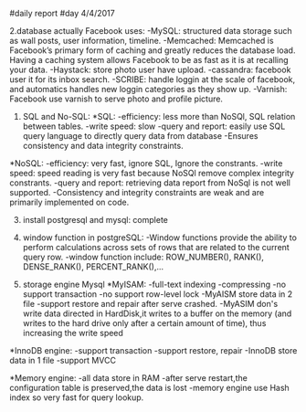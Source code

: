 #daily report
#day 4/4/2017

2.database actually Facebook uses:
-MySQL: structured data storage such as wall posts, user information, timeline.
-Memcached: Memcached is Facebook’s primary form of caching and greatly reduces the database load. Having a
caching system allows Facebook to be as fast as it is at recalling your data.
-Haystack: store photo user have upload.
-cassandra: facebook user it for its inbox search.
-SCRIBE: handle loggin at the scale of facebook, and automatics handles new loggin categories as they show up.
-Varnish: Facebook use varnish to serve photo and profile picture.

1. SQL and No-SQL:
*SQL:
-efficiency: less more than NoSQl, SQL relation between tables.
-write speed: slow 
-query and report: easily use SQL query language to directly query data from database
-Ensures consistency and data integrity constraints.


*NoSQL: 
-efficiency: very fast, ignore SQL, Ignore the constrants.
-write speed: speed reading is very fast because NoSQl remove complex integrity constrants.
-query and report: retrieving data report from NoSql is not well supported.
-Consistency and integrity constraints are weak and are primarily implemented on code.

3. install postgresql and mysql: complete

4. window function in postgreSQL:
-Window functions provide the ability to perform calculations across sets of rows that are related to the current query row.
-window function include:  ROW_NUMBER(), RANK(), DENSE_RANK(), PERCENT_RANK(),...

5. storage engine Mysql
*MyISAM:
-full-text indexing
-compressing
-no support transaction
-no support row-level lock
-MyAISM store data in 2 file
-support restore and repair after serve crashed.
-MyASIM don's write data directed in HardDisk,it writes to a buffer on the memory (and writes to the hard drive only after a certain amount of time), thus increasing the write speed


*InnoDB engine:
-support transaction
-support restore, repair
-InnoDB store data in 1 file
-support MVCC

*Memory engine:
-all data store in RAM
-after serve restart,the configuration table is preserved,the data is lost
-memory engine use Hash index so very fast for query lookup.